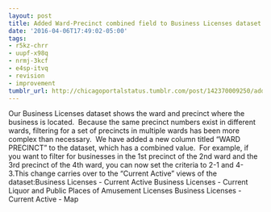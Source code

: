 ```yaml
---
layout: post
title: Added Ward-Precinct combined field to Business Licenses dataset
date: '2016-04-06T17:49:02-05:00'
tags:
- r5kz-chrr
- uupf-x98q
- nrmj-3kcf
- e4sp-itvq
- revision
- improvement
tumblr_url: http://chicagoportalstatus.tumblr.com/post/142370009250/added-ward-precinct-combined-field-to-business
---
```

Our Business Licenses dataset shows the ward and precinct where the business is located.  Because the same precinct numbers exist in different wards, filtering for a set of precincts in multiple wards has been more complex than necessary.  We have added a new column titled “WARD PRECINCT” to the dataset, which has a combined value.  For example, if you want to filter for businesses in the 1st precinct of the 2nd ward and the 3rd precinct of the 4th ward, you can now set the criteria to 2-1 and 4-3.This change carries over to the “Current Active” views of the dataset:Business Licenses - Current Active
Business Licenses - Current Liquor and Public Places of Amusement Licenses
Business Licenses - Current Active - Map
